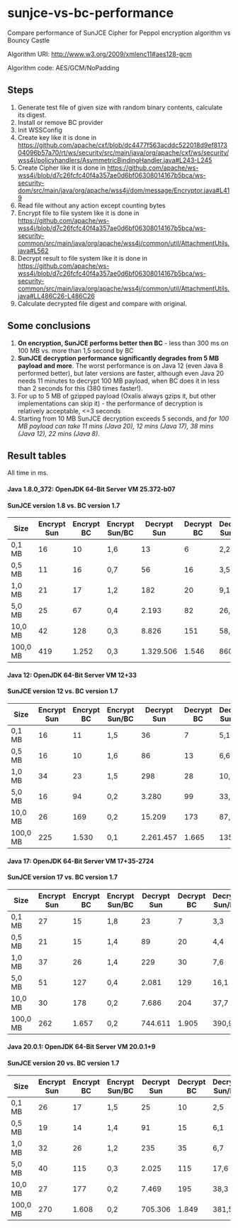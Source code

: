 # sunjce-vs-bc-performance
Compare performance of SunJCE Cipher for Peppol encryption algorithm vs Bouncy Castle

Algorithm URI: http://www.w3.org/2009/xmlenc11#aes128-gcm

Algorithm code: AES/GCM/NoPadding

## Steps

1. Generate test file of given size with random binary contents, calculate its digest.
1. Install or remove BC provider
1. Init WSSConfig
1. Create key like it is done in
   https://github.com/apache/cxf/blob/dc4477f563acddc522018d9ef817304096b57a70/rt/ws/security/src/main/java/org/apache/cxf/ws/security/wss4j/policyhandlers/AsymmetricBindingHandler.java#L243-L245
1. Create Cipher like it is done in
   https://github.com/apache/ws-wss4j/blob/d7c26fcfc40f4a357ae0d6bf06308014167b5bca/ws-security-dom/src/main/java/org/apache/wss4j/dom/message/Encryptor.java#L419
1. Read file without any action except counting bytes
1. Encrypt file to file system like it is done in
   https://github.com/apache/ws-wss4j/blob/d7c26fcfc40f4a357ae0d6bf06308014167b5bca/ws-security-common/src/main/java/org/apache/wss4j/common/util/AttachmentUtils.java#L562
1. Decrypt result to file system like it is done in
   https://github.com/apache/ws-wss4j/blob/d7c26fcfc40f4a357ae0d6bf06308014167b5bca/ws-security-common/src/main/java/org/apache/wss4j/common/util/AttachmentUtils.java#LL486C26-L486C26
1. Calculate decrypted file digest and compare with original.

## Some conclusions 

1. **On encryption, SunJCE performs better then BC** - less than 300 ms on 100 MB vs. more than 1,5 second by BC
1. **SunJCE decryption performance significantly degrades from 5 MB payload and more**. The worst performance is on Java 12 (even Java 8 performed better), but later versions are faster, although even Java 20 needs 11 minutes to decrypt 100 MB payload, when BC does it in less than 2 seconds for this (380 times faster!).
1. For up to 5 MB of gzipped payload (Oxalis always gzips it, but other implementations can skip it) - the performance of decryption is relatively acceptable, <=3 seconds
1. Starting from 10 MB SunJCE decryption exceeds 5 seconds, and *for 100 MB payload can take 11 mins (Java 20), 12 mins (Java 17), 38 mins (Java 12), 22 mins (Java 8)*.

## Result tables

All time in ms.

#### Java 1.8.0_372: OpenJDK 64-Bit Server VM 25.372-b07
#### SunJCE version 1.8 vs. BC version 1.7
| Size | Encrypt Sun | Encrypt BC | Encrypt Sun/BC | Decrypt Sun | Decrypt BC | Decrypt Sun/BC |
| --- | --- | --- | --- | --- | --- | --- |
| 0,1 MB | 16 | 10 | 1,6 | 13 | 6 | 2,2 |
| 0,5 MB | 11 | 16 | 0,7 | 56 | 16 | 3,5 |
| 1,0 MB | 21 | 17 | 1,2 | 182 | 20 | 9,1 |
| 5,0 MB | 25 | 67 | 0,4 | 2.193 | 82 | 26,7 |
| 10,0 MB | 42 | 128 | 0,3 | 8.826 | 151 | 58,5 |
| 100,0 MB | 419 | 1.252 | 0,3 | 1.329.506 | 1.546 | 860,0 |

#### Java 12: OpenJDK 64-Bit Server VM 12+33
#### SunJCE version 12 vs. BC version 1.7
| Size | Encrypt Sun | Encrypt BC | Encrypt Sun/BC | Decrypt Sun | Decrypt BC | Decrypt Sun/BC |
| --- | --- | --- | --- | --- | --- | --- |
| 0,1 MB | 16 | 11 | 1,5 | 36 | 7 | 5,1 |
| 0,5 MB | 16 | 10 | 1,6 | 86 | 13 | 6,6 |
| 1,0 MB | 34 | 23 | 1,5 | 298 | 28 | 10,6 |
| 5,0 MB | 16 | 94 | 0,2 | 3.280 | 99 | 33,1 |
| 10,0 MB | 26 | 169 | 0,2 | 15.209 | 173 | 87,9 |
| 100,0 MB | 225 | 1.530 | 0,1 | 2.261.457 | 1.665 | 1358,2 |

#### Java 17: OpenJDK 64-Bit Server VM 17+35-2724
#### SunJCE version 17 vs. BC version 1.7
| Size | Encrypt Sun | Encrypt BC | Encrypt Sun/BC | Decrypt Sun | Decrypt BC | Decrypt Sun/BC |
| --- | --- | --- | --- | --- | --- | --- |
| 0,1 MB | 27 | 15 | 1,8 | 23 | 7 | 3,3 |
| 0,5 MB | 21 | 15 | 1,4 | 89 | 20 | 4,4 |
| 1,0 MB | 37 | 26 | 1,4 | 229 | 30 | 7,6 |
| 5,0 MB | 51 | 127 | 0,4 | 2.081 | 129 | 16,1 |
| 10,0 MB | 30 | 178 | 0,2 | 7.686 | 204 | 37,7 |
| 100,0 MB | 262 | 1.657 | 0,2 | 744.611 | 1.905 | 390,9 |

#### Java 20.0.1: OpenJDK 64-Bit Server VM 20.0.1+9
#### SunJCE version 20 vs. BC version 1.7
| Size | Encrypt Sun | Encrypt BC | Encrypt Sun/BC | Decrypt Sun | Decrypt BC | Decrypt Sun/BC |
| --- | --- | --- | --- | --- | --- | --- |
| 0,1 MB | 26 | 17 | 1,5 | 25 | 10 | 2,5 |
| 0,5 MB | 19 | 14 | 1,4 | 91 | 15 | 6,1 |
| 1,0 MB | 32 | 26 | 1,2 | 235 | 35 | 6,7 |
| 5,0 MB | 40 | 115 | 0,3 | 2.025 | 115 | 17,6 |
| 10,0 MB | 27 | 177 | 0,2 | 7.469 | 195 | 38,3 |
| 100,0 MB | 270 | 1.608 | 0,2 | 705.306 | 1.849 | 381,5 |
